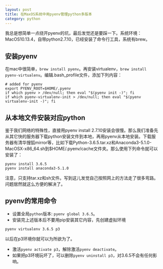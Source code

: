 ```yaml
---
layout: post
title: 在MaxOS系统中用pyenv管理python多版本
category: python
---
```

我总是想简单一点绕开pyenv的坑，最后发觉还是要踩一下。系统环境：MacOS10.13.4，自带python2.7.10，已经安装了命令行工具，系统有brew。
## 安装pyenv
在mac中很简单，`brew install pyenv`。再安装virtualenv，`brew install pyenv-virtualenv`。编辑.bash_profile文件，添加下列内容：

```
# added for pyenv
export PYENV_ROOT=$HOME/.pyenv
if which pyenv > /dev/null; then eval "$(pyenv init -)"; fi
if which pyenv-virtualenv-init > /dev/null; then eval "$(pyenv virtualenv-init -)"; fi
```

## 从本地文件安装对应python
鉴于我们网络的特殊性，直接用pyenv install 2.7.10安装会很慢。那么我们准备先从其它快的服务器下载python安装文件到本地，再用pyenv从本地安装。下载服务器有清华搜狐mirror等，比如下载Python-3.6.5.tar.xz和Anaconda3-5.1.0-MacOSX-x86_64.sh到$HOME/.pyenv/cache文件夹。那么使用下列命令就可以安装了：

```
pyenv install 3.6.5
pyenv install anaconda3-5.1.0
```
注意，只支持tar.xz和sh文件。写到这儿发觉自己按照网上的方法走了很多弯路。问题居然就这么方便的解决了。
## pyenv的常用命令
* 设置全局`python`版本: `pyenv global 3.6.5`。
* 安装完上述版本后不要用pip安装其它内容，先创建虚拟环境
```
pyenv virtualenv 3.6.5 p3
```
以后在p3环境你就可以为所欲为了。
* 激活`pyenv activate p3`，解除激活`pyenv deactivate`。
* 如果把p3环境玩坏了，可以删除`pyenv uninstall p3`，对3.6.5不会有任何影响。